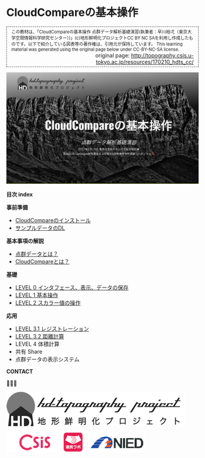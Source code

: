 # CloudCompareの基本操作
<div style="border: dashed 1px #333; padding: 4px 12px;">
<div style="font-size: 80%; ">
この教材は、「CloudCompareの基本操作 点群データ解析基礎演習(執筆者：早川裕弌（東京大学空間情報科学研究センター）)」(c)地形鮮明化プロジェクトCC BY NC SAを利用し作成したものです。以下で紹介している図表等の著作権は、引用元が保持しています。
This learning material was generated using the original page below under CC-BY-NC-SA license. 
</div>
<div style="text-align: right; ">
original page: <a href="http://topography.csis.u-tokyo.ac.jp/resources/170210_hdts_cc/">http://topography.csis.u-tokyo.ac.jp/resources/170210_hdts_cc/</a></div>
</div>

![cloudcompare](./basic/pic/top.png)


**目次 index**

**事前準備**
* [CloudCompareのインストール](http://www.cloudcompare.org/)
* [サンプルデータのDL](http://topography.csis.u-tokyo.ac.jp/resources/170210_hdts_cc/sample_gravel_laz.zip)

**基本事項の解説**

* [点群データとは？](./basic/basic.md#基本事項の解説)
* [CloudCompareとは？](./basic/basic.md#cloudcompareとは)

**基礎**

* [LEVEL 0 インタフェース、表示、データの保存](./level0/level0.html#level-0-インタフェース表示データの保存)
* [LEVEL 1 基本操作](./level1/level1.html#level-1-基本操作)
* [LEVEL 2 スカラー値の操作](./level2/level2.html#スカラー値)

**応用**

* [LEVEL 3.1 レジストレーション](./level3.1/level3.1.html#レジストレーション)
* [LEVEL 3.2 距離計算](./level3.2/level3.2.html#距離計算)
* LEVEL 4 体積計算
* 共有 Share
* 点群データの表示システム

**CONTACT**  

  

[![img](HD-topo_logo.png)](http://hdtopography.blogspot.jp/)

[![img](logo_csis.png)](http://www.csis.u-tokyo.ac.jp/japanese/index.html)[![img](collab_icon_50x50.png)](http://www.csis.u-tokyo.ac.jp/japanese/research_activities/collab/collab.html)　[![img](NIED.png)](http://www.bosai.go.jp/)
